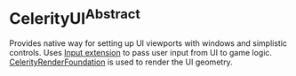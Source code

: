 # CelerityUI<sup>Abstract</sup>

Provides native way for setting up UI viewports with windows and simplistic controls. Uses
[Input extension](../CelerityInput/README.md) to pass user input from UI to game logic. 
[CelerityRenderFoundation](../CelerityRenderFoundation/README.md) is used to render the UI geometry.
